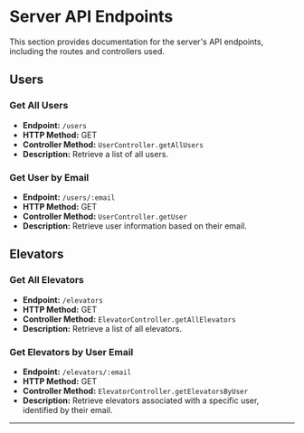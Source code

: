 # Server API Endpoints

This section provides documentation for the server's API endpoints, including the routes and controllers used.

## Users

### Get All Users

- **Endpoint:** `/users`
- **HTTP Method:** GET
- **Controller Method:** `UserController.getAllUsers`
- **Description:** Retrieve a list of all users.

### Get User by Email

- **Endpoint:** `/users/:email`
- **HTTP Method:** GET
- **Controller Method:** `UserController.getUser`
- **Description:** Retrieve user information based on their email.

## Elevators

### Get All Elevators

- **Endpoint:** `/elevators`
- **HTTP Method:** GET
- **Controller Method:** `ElevatorController.getAllElevators`
- **Description:** Retrieve a list of all elevators.

### Get Elevators by User Email

- **Endpoint:** `/elevators/:email`
- **HTTP Method:** GET
- **Controller Method:** `ElevatorController.getElevatorsByUser`
- **Description:** Retrieve elevators associated with a specific user, identified by their email.

---

